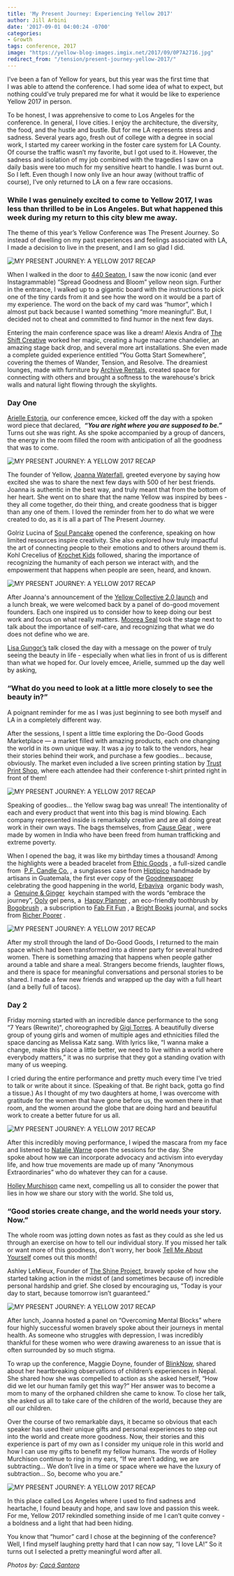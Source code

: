 ```yaml
---
title: 'My Present Journey: Experiencing Yellow 2017'
author: Jill Arbini
date: '2017-09-01 04:00:24 -0700'
categories:
- Growth
tags: conference, 2017
image: "https://yellow-blog-images.imgix.net/2017/09/0P7A2716.jpg"
redirect_from: "/tension/present-journey-yellow-2017/"
---
```


I’ve been a fan of Yellow for years, but this year was the first time that I was able to attend the conference. I had some idea of what to expect, but nothing could’ve truly prepared me for what it would be like to experience Yellow 2017 in person.

To be honest, I was apprehensive to come to Los Angeles for the conference. In general, I love cities. I enjoy the architecture, the diversity, the food, and the hustle and bustle. But for me LA represents stress and sadness. Several years ago, fresh out of college with a degree in social work, I started my career working in the foster care system for LA County. Of course the traffic wasn’t my favorite, but I got used to it. However, the sadness and isolation of my job combined with the tragedies I saw on a daily basis were too much for my sensitive heart to handle. I was burnt out. So I left. Even though I now only live an hour away (without traffic of course), I’ve only returned to LA on a few rare occasions.

### While I was genuinely excited to come to Yellow 2017, I was less than thrilled to be in Los Angeles. But what happened this week during my return to this city blew me away.

The theme of this year’s Yellow Conference was The Present Journey. So instead of dwelling on my past experiences and feelings associated with LA, I made a decision to live in the present, and I am so glad I did.

![MY PRESENT JOURNEY: A YELLOW 2017 RECAP](https://yellow-blog-images.imgix.net/2017/09/0P7A3040.jpg)

When I walked in the door to [440 Seaton](http://440seaton.com/), I saw the now iconic (and ever Instagrammable) “Spread Goodness and Bloom” yellow neon sign. Further in the entrance, I walked up to a gigantic board with the instructions to pick one of the tiny cards from it and see how the word on it would be a part of my experience. The word on the back of my card was “humor”, which I almost put back because I wanted something “more meaningful”. But, I decided not to cheat and committed to find humor in the next few days.

Entering the main conference space was like a dream! Alexis Andra of [The Shift Creative](http://theshiftcreative.com/) worked her magic, creating a huge macrame chandelier, an amazing stage back drop, and several more art installations. She even made a complete guided experience entitled “You Gotta Start Somewhere”, covering the themes of Wander, Tension, and Resolve. The dreamiest lounges, made with furniture by [Archive Rentals](http://archiverentals.com/), created space for connecting with others and brought a softness to the warehouse's brick walls and natural light flowing through the skylights.

### Day One

[Arielle Estoria](http://arielleestoria.com/), our conference emcee, kicked off the day with a spoken word piece that declared,  _**“You are right where you are supposed to be.”**_ Turns out she was right. As she spoke accompanied by a group of dancers, the energy in the room filled the room with anticipation of all the goodness that was to come.

![MY PRESENT JOURNEY: A YELLOW 2017 RECAP](https://yellow-blog-images.imgix.net/2017/09/0P7A2631.jpg)

The founder of Yellow, [Joanna Waterfall](https://www.instagram.com/joannawaterfall/), greeted everyone by saying how excited she was to share the next few days with 500 of her best friends. Joanna is authentic in the best way, and truly meant that from the bottom of her heart. She went on to share that the name Yellow was inspired by bees - they all come together, do their thing, and create goodness that is bigger than any one of them. I loved the reminder from her to do what we were created to do, as it is all a part of The Present Journey.

Golriz Lucina of [Soul Pancake](http://soulpancake.com/) opened the conference, speaking on how limited resources inspire creativity. She also explored how truly impactful the art of connecting people to their emotions and to others around them is. Kohl Crecelius of [Krochet Kids](https://www.krochetkids.org/) followed, sharing the importance of recognizing the humanity of each person we interact with, and the empowerment that happens when people are seen, heard, and known.

![MY PRESENT JOURNEY: A YELLOW 2017 RECAP](https://yellow-blog-images.imgix.net/2017/09/0P7A2767.jpg)

After Joanna's announcement of the [Yellow Collective 2.0 launch](https://yellowcollective.co/) and a lunch break, we were welcomed back by a panel of do-good movement founders. Each one inspired us to consider how to keep doing our best work and focus on what really matters. [Moorea Seal](https://www.mooreaseal.com/) took the stage next to talk about the importance of self-care, and recognizing that what we do does not define who we are.

[Lisa Gungor’s](http://www.gungormusic.com/) talk closed the day with a message on the power of truly seeing the beauty in life - especially when what lies in front of us is different than what we hoped for. Our lovely emcee, Arielle, summed up the day well by asking,

### “What do you need to look at a little more closely to see the beauty in?”

A poignant reminder for me as I was just beginning to see both myself and LA in a completely different way.

After the sessions, I spent a little time exploring the Do-Good Goods Marketplace — a market filled with amazing products, each one changing the world in its own unique way. It was a joy to talk to the vendors, hear their stories behind their work, and purchase a few goodies… because, obviously. The market even included a live screen printing station by [Trust Print Shop](https://www.trustprintshop.com/), where each attendee had their conference t-shirt printed right in front of them!

![MY PRESENT JOURNEY: A YELLOW 2017 RECAP](https://yellow-blog-images.imgix.net/2017/09/0P7A3043.jpg)

Speaking of goodies… the Yellow swag bag was unreal! The intentionality of each and every product that went into this bag is mind blowing. Each company represented inside is remarkably creative and are all doing great work in their own ways. The bags themselves, from [Cause Gear](https://causegear.com/) , were made by women in India who have been freed from human trafficking and extreme poverty.

When I opened the bag, it was like my birthday times a thousand! Among the highlights were a beaded bracelet from [Ethic Goods](http://www.ethicgoods.com/) , a full-sized candle from  [P.F. Candle Co.](https://pfcandleco.com/) , a sunglasses case from [Hiptipico](https://www.hiptipico.com/) handmade by artisans in Guatemala, the first ever copy of the [Goodnewspaper](https://www.goodgoodgood.co/goodnewspaper/) celebrating the good happening in the world, [Erbaviva](https://erbaviva.com/)  organic body wash, a  [Genuine & Ginger](http://www.genuineandginger.com/)  keychain stamped with the words “embrace the journey”, [Ooly](https://www.ooly.com/) gel pens, a  [Happy Planner](http://www.meandmybigideas.com/create365-thehappyplanner/) , an eco-friendly toothbrush by [Bogobrush](https://www.bogobrush.com/) , a subscription to [Fab Fit Fun](https://fabfitfun.com/) , a [Bright Books](https://www.shopbrightbooks.com/) journal, and socks from [Richer Poorer](https://richer-poorer.com/) .

![MY PRESENT JOURNEY: A YELLOW 2017 RECAP](https://yellow-blog-images.imgix.net/2017/09/J46A6893-copy.jpg)

After my stroll through the land of Do-Good Goods, I returned to the main space which had been transformed into a dinner party for several hundred women. There is something amazing that happens when people gather around a table and share a meal. Strangers become friends, laughter flows, and there is space for meaningful conversations and personal stories to be shared. I made a few new friends and wrapped up the day with a full heart (and a belly full of tacos).

### Day 2

Friday morning started with an incredible dance performance to the song  “7 Years (Rewrite)", choreographed by [Gigi Torres](https://www.instagram.com/geegtorres/). A beautifully diverse group of young girls and women of multiple ages and ethnicities filled the space dancing as Melissa Katz sang. With lyrics like, “I wanna make a change, make this place a little better, we need to live within a world where everybody matters,” it was no surprise that they got a standing ovation with many of us weeping.

I cried during the entire performance and pretty much every time I’ve tried to talk or write about it since. (Speaking of that. Be right back, gotta go find a tissue.) As I thought of my two daughters at home, I was overcome with gratitude for the women that have gone before us, the women there in that room, and the women around the globe that are doing hard and beautiful work to create a better future for us all.

![MY PRESENT JOURNEY: A YELLOW 2017 RECAP](https://yellow-blog-images.imgix.net/2017/09/0P7A7029.jpg)

After this incredibly moving performance, I wiped the mascara from my face and listened to [Natalie Warne](http://www.nataliewarne.com/) open the sessions for the day. She spoke about how we can incorporate advocacy and activism into everyday life, and how true movements are made up of many “Anonymous Extraordinaries” who do whatever they can for a cause.

[Holley Murchison](http://holleymurchison.com/) came next, compelling us all to consider the power that lies in how we share our story with the world. She told us,

### “Good stories create change, and the world needs your story. Now.”

The whole room was jotting down notes as fast as they could as she led us through an exercise on how to tell our individual story. If you missed her talk or want more of this goodness, don't worry, her book [Tell Me About Yourself](http://holleymurchison.com/tmaybook/) comes out this month!

Ashley LeMieux, Founder of [The Shine Project](http://www.theshineproject.com/), bravely spoke of how she started taking action in the midst of (and sometimes because of) incredible personal hardship and grief. She closed by encouraging us, “Today is your day to start, because tomorrow isn’t guaranteed.”

![MY PRESENT JOURNEY: A YELLOW 2017 RECAP](https://yellow-blog-images.imgix.net/2017/09/J46A8309.jpg)

After lunch, Joanna hosted a panel on “Overcoming Mental Blocks” where four highly successful women bravely spoke about their journeys in mental health. As someone who struggles with depression, I was incredibly thankful for these women who were drawing awareness to an issue that is often surrounded by so much stigma.

To wrap up the conference, Maggie Doyne, founder of [BlinkNow](http://www.blinknow.org/), shared about her heartbreaking observations of children’s experiences in Nepal. She shared how she was compelled to action as she asked herself, “How did we let our human family get this way?” Her answer was to become a mom to many of the orphaned children she came to know. To close her talk, she asked us all to take care of the children of the world, because they are _all_ our children.

Over the course of two remarkable days, it became so obvious that each speaker has used their unique gifts and personal experiences to step out into the world and create more goodness. Now, their stories and this experience is part of my own as I consider my unique role in this world and how I can use my gifts to benefit my fellow humans. The words of Holley Murchison continue to ring in my ears, “If we aren’t adding, we are subtracting… We don’t live in a time or space where we have the luxury of subtraction… So, become who you are.”

![MY PRESENT JOURNEY: A YELLOW 2017 RECAP](https://yellow-blog-images.imgix.net/2017/09/J46A7669.jpg)

In this place called Los Angeles where I used to find sadness and heartache, I found beauty and hope, and saw love and passion this week. For me, Yellow 2017 rekindled something inside of me I can’t quite convey - a boldness and a light that had been hiding.

You know that “humor” card I chose at the beginning of the conference? Well, I find myself laughing pretty hard that I can now say, “I love LA!” So it turns out I selected a pretty meaningful word after all.

_Photos by: [Cacá Santoro](http://cacasantoro.com/)_
